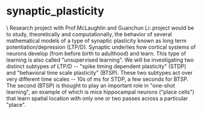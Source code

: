 # synaptic_plasticity
\\
Research project with Prof.McLaughlin and Guanchun Li: project would be to study, theoretically and computationally, the behavior of several mathematical models of a type of synaptic plasticity known as long term potentiation/depression (LTP/D).  Synaptic underlies how cortical systems of neurons develop (from before birth to adulthood) and learn.  This type of learning is also called "unsupervised learning".
We will be investigating two distinct subtypes of LTP/D -- "spike timing dependent plasticity" (STDP) and "behavioral time scale plasticity" (BTSP).  These two subtypes act over very different time scales -- 10s of ms for STDP, a few seconds for BTSP.  The second (BTSP) is thought to play an important role in "one-shot learning", an example of  which is mice hippocampal neurons ("place cells") that learn spatial location with only one or two passes across a particular "place".

